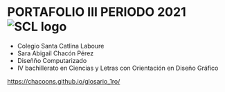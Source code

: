 # PORTAFOLIO III PERIODO 2021 ![SCL logo](https://user-images.githubusercontent.com/77393842/127577037-a93eb828-0a39-4d60-a96f-7deaa5a62e8b.png)


* Colegio Santa Catlina Laboure
* Sara Abigail Chacón Pérez
* Diseñño Computarizado
* IV bachillerato en Ciencias y Letras con Orientación en Diseño Gráfico



https://chacoons.github.io/glosario_1ro/
